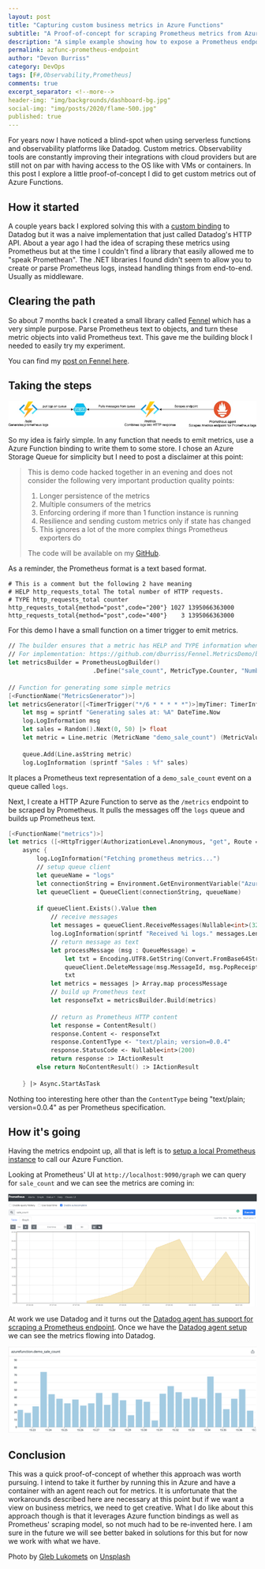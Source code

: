 ```yaml
---
layout: post
title: "Capturing custom business metrics in Azure Functions"
subtitle: "A Proof-of-concept for scraping Prometheus metrics from Azure Functions"
description: "A simple example showing how to expose a Prometheus endpoint from Azure Functions using the Fennel library"
permalink: azfunc-prometheus-endpoint
author: "Devon Burriss"
category: DevOps
tags: [F#,Observability,Prometheus]
comments: true
excerpt_separator: <!--more-->
header-img: "img/backgrounds/dashboard-bg.jpg"
social-img: "img/posts/2020/flame-500.jpg"
published: true
---
```

For years now I have noticed a blind-spot when using serverless functions and observability platforms like Datadog. Custom metrics. Observability tools are constantly improving their integrations with cloud providers but are still not on par with having access to the OS like with VMs or containers. In this post I explore a little proof-of-concept I did to get custom metrics out of Azure Functions.
<!--more-->

## How it started

A couple years back I explored solving this with a [custom binding](https://github.com/dburriss/DatadogAzureFunctions) to Datadog but it was a naive implementation that just called Datadog's HTTP API. About a year ago I had the idea of scraping these metrics using Prometheus but at the time I couldn't find a library that easily allowed me to "speak Promethean". The .NET libraries I found didn't seem to allow you to create or parse Prometheus logs, instead handling things from end-to-end. Usually as middleware.

## Clearing the path

So about 7 months back I created a small library called [Fennel](https://github.com/dburriss/fennel) which has a very simple purpose. Parse Prometheus text to objects, and turn these metric objects into valid Prometheus text. This gave me the building block I needed to easily try my experiment.

You can find my [post on Fennel here](/prometheus-parser-fennel).

## Taking the steps

![Design for scraping metrics from Azure Functions](../img/posts/2020/azfunc_prom_setup.jpg)

So my idea is fairly simple. In any function that needs to emit metrics, use a Azure Function binding to write them to some store. I chose an Azure Storage Queue for simplicity but I need to post a disclaimer at this point:

> This is demo code hacked together in an evening and does not consider the following very important production quality points:
> 1. Longer persistence of the metrics
> 1. Multiple consumers of the metrics
> 1. Enforcing ordering if more than 1 function instance is running
> 1. Resilience and sending custom metrics only if state has changed
> 1. This ignores a lot of the more complex things Prometheus exporters do
> 
> The code will be available on my [GitHub](https://github.com/dburriss/Fennel.MetricsDemo). 

As a reminder, the Prometheus format is a text based format.

```text
# This is a comment but the following 2 have meaning
# HELP http_requests_total The total number of HTTP requests.
# TYPE http_requests_total counter
http_requests_total{method="post",code="200"} 1027 1395066363000
http_requests_total{method="post",code="400"}    3 1395066363000
```

For this demo I have a small function on a timer trigger to emit metrics.

```fsharp
// The builder ensures that a metric has HELP and TYPE information when written to a string
// For implementation: https://github.com/dburriss/Fennel.MetricsDemo/blob/master/Fennel.MetricsDemo/PrometheusLogBuilder.fs
let metricsBuilder = PrometheusLogBuilder()
                        .Define("sale_count", MetricType.Counter, "Number of sales that have occurred.")

// Function for generating some simple metrics
[<FunctionName("MetricsGenerator")>]
let metricsGenerator([<TimerTrigger("*/6 * * * * *")>]myTimer: TimerInfo, [<Queue("logs")>] queue : ICollector<string>, log: ILogger) =
    let msg = sprintf "Generating sales at: %A" DateTime.Now
    log.LogInformation msg
    let sales = Random().Next(0, 50) |> float
    let metric = Line.metric (MetricName "demo_sale_count") (MetricValue.FloatValue sales) [] (Some(Timestamp DateTimeOffset.UtcNow))

    queue.Add(Line.asString metric)
    log.LogInformation (sprintf "Sales : %f" sales)
```

It places a Prometheus text representation of a `demo_sale_count` event on a queue called `logs`.

Next, I create a HTTP Azure Function to serve as the `/metrics` endpoint to be scraped by Prometheus.  It pulls the messages off the `logs` queue and builds up Prometheus text.

```fsharp
[<FunctionName("metrics")>]
let metrics ([<HttpTrigger(AuthorizationLevel.Anonymous, "get", Route = null)>]req: HttpRequest) (log: ILogger) =
    async {
        log.LogInformation("Fetching prometheus metrics...")
        // setup queue client
        let queueName = "logs"
        let connectionString = Environment.GetEnvironmentVariable("AzureWebJobsStorage", EnvironmentVariableTarget.Process)
        let queueClient = QueueClient(connectionString, queueName)
        
        if queueClient.Exists().Value then
            // receive messages
            let messages = queueClient.ReceiveMessages(Nullable<int>(32), Nullable<TimeSpan>(TimeSpan.FromSeconds(20.))).Value
            log.LogInformation(sprintf "Received %i logs." messages.Length)
            // return message as text
            let processMessage (msg : QueueMessage) =
                let txt = Encoding.UTF8.GetString(Convert.FromBase64String(msg.MessageText))
                queueClient.DeleteMessage(msg.MessageId, msg.PopReceipt) |> ignore
                txt
            let metrics = messages |> Array.map processMessage
            // build up Prometheus text
            let responseTxt = metricsBuilder.Build(metrics)
            
            // return as Prometheus HTTP content
            let response = ContentResult()
            response.Content <- responseTxt
            response.ContentType <- "text/plain; version=0.0.4"
            response.StatusCode <- Nullable<int>(200)
            return response :> IActionResult
        else return NoContentResult() :> IActionResult
        
    } |> Async.StartAsTask
```

Nothing too interesting here other than the `ContentType` being "text/plain; version=0.0.4" as per Prometheus specification.

## How it's going

Having the metrics endpoint up, all that is left is to [setup a local Prometheus instance](/local-prometheus-setup) to call our Azure Function.

Looking at Prometheus' UI at `http://localhost:9090/graph` we can query for `sale_count` and we can see the metrics are coming in:

![Prometheus graph](../img/posts/2020/prometheus_sale_count.png)

At work we use Datadog and it turns out the [Datadog agent has support for scraping a Prometheus endpoint](https://www.datadoghq.com/blog/monitor-prometheus-metrics/). Once we have the [Datadog agent setup](/prometheus-datadog-agent) we can see the metrics flowing into Datadog.

![Datadog metric from Prometheus](../img/posts/2021/azurefunctiongraph.png)

## Conclusion

This was a quick proof-of-concept of whether this approach was worth pursuing. I intend to take it further by running this in Azure and have a container with an agent reach out for metrics. It is unfortunate that the workarounds described here are necessary at this point but if we want a view on business metrics, we need to get creative. What I do like about this approach though is that it leverages Azure function bindings as well as Prometheus' scraping model, so not much had to be re-invented here. I am sure in the future we will see better baked in solutions for this but for now we work with what we have.


<span>Photo by <a href="https://unsplash.com/@_ggleee?utm_source=unsplash&amp;utm_medium=referral&amp;utm_content=creditCopyText">Gleb Lukomets</a> on <a href="https://unsplash.com/s/photos/flame?utm_source=unsplash&amp;utm_medium=referral&amp;utm_content=creditCopyText">Unsplash</a></span>